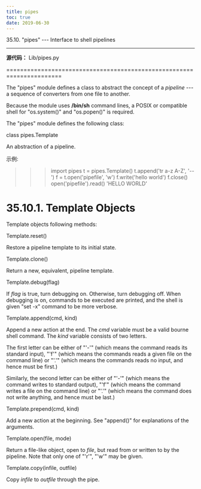 ```yaml
---
title: pipes
toc: true
date: 2019-06-30
---
```

35.10. "pipes" --- Interface to shell pipelines
***********************************************

**源代码：** Lib/pipes.py

======================================================================

The "pipes" module defines a class to abstract the concept of a
*pipeline* --- a sequence of converters from one file to  another.

Because the module uses **/bin/sh** command lines, a POSIX or
compatible shell for "os.system()" and "os.popen()" is required.

The "pipes" module defines the following class:

class pipes.Template

   An abstraction of a pipeline.

示例:

   >>> import pipes
   >>> t = pipes.Template()
   >>> t.append('tr a-z A-Z', '--')
   >>> f = t.open('pipefile', 'w')
   >>> f.write('hello world')
   >>> f.close()
   >>> open('pipefile').read()
   'HELLO WORLD'


35.10.1. Template Objects
=========================

Template objects following methods:

Template.reset()

   Restore a pipeline template to its initial state.

Template.clone()

   Return a new, equivalent, pipeline template.

Template.debug(flag)

   If *flag* is true, turn debugging on. Otherwise, turn debugging
   off. When debugging is on, commands to be executed are printed, and
   the shell is given "set -x" command to be more verbose.

Template.append(cmd, kind)

   Append a new action at the end. The *cmd* variable must be a valid
   bourne shell command. The *kind* variable consists of two letters.

   The first letter can be either of "'-'" (which means the command
   reads its standard input), "'f'" (which means the commands reads a
   given file on the command line) or "'.'" (which means the commands
   reads no input, and hence must be first.)

   Similarly, the second letter can be either of "'-'" (which means
   the command writes to standard output), "'f'" (which means the
   command writes a file on the command line) or "'.'" (which means
   the command does not write anything, and hence must be last.)

Template.prepend(cmd, kind)

   Add a new action at the beginning. See "append()" for explanations
   of the arguments.

Template.open(file, mode)

   Return a file-like object, open to *file*, but read from or written
   to by the pipeline.  Note that only one of "'r'", "'w'" may be
   given.

Template.copy(infile, outfile)

   Copy *infile* to *outfile* through the pipe.
